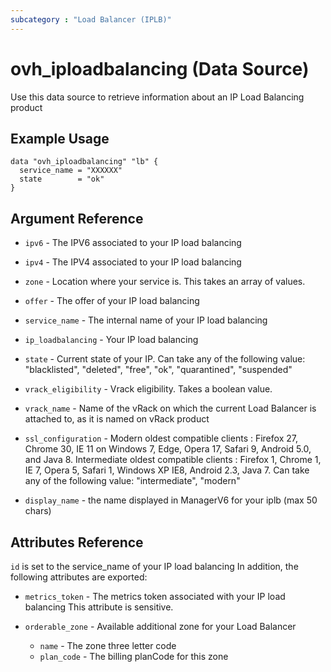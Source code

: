 ```yaml
---
subcategory : "Load Balancer (IPLB)"
---
```


# ovh_iploadbalancing (Data Source)

Use this data source to retrieve information about an IP Load Balancing product

## Example Usage

```hcl
data "ovh_iploadbalancing" "lb" {
  service_name = "XXXXXX"
  state        = "ok"
}
```

## Argument Reference

* `ipv6` - The IPV6 associated to your IP load balancing

* `ipv4` - The IPV4 associated to your IP load balancing

* `zone` - Location where your service is. This takes an array of values.

* `offer` - The offer of your IP load balancing

* `service_name` - The internal name of your IP load balancing

* `ip_loadbalancing` - Your IP load balancing

* `state` - Current state of your IP. Can take any of the following value:
"blacklisted", "deleted", "free", "ok", "quarantined", "suspended"

* `vrack_eligibility` - Vrack eligibility. Takes a boolean value.

* `vrack_name` - Name of the vRack on which the current Load Balancer is
attached to, as it is named on vRack product

* `ssl_configuration` - Modern oldest compatible clients : Firefox 27, Chrome 30,
IE 11 on Windows 7, Edge, Opera 17, Safari 9, Android 5.0, and Java 8.
Intermediate oldest compatible clients : Firefox 1, Chrome 1, IE 7, Opera 5,
Safari 1, Windows XP IE8, Android 2.3, Java 7.
Can take any of the following value: "intermediate", "modern"

* `display_name` - the name displayed in ManagerV6 for your iplb (max 50 chars)

## Attributes Reference

`id` is set to the service_name of your IP load balancing
In addition, the following attributes are exported:

* `metrics_token` - The metrics token associated with your IP load balancing
This attribute is sensitive.

* `orderable_zone` - Available additional zone for your Load Balancer
  * `name` - The zone three letter code
  * `plan_code` - The billing planCode for this zone
